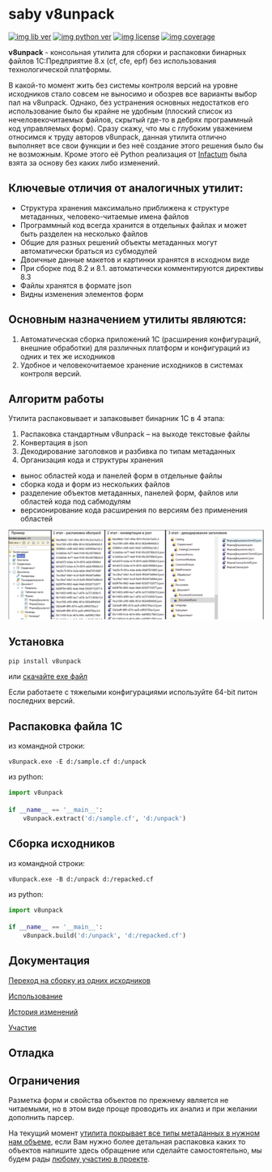 # saby v8unpack

[![img lib ver](https://img.shields.io/pypi/v/v8unpack.svg "")](https://pypi.python.org/pypi/v8unpack)
[![img python ver](https://img.shields.io/pypi/pyversions/v8unpack.svg "")](https://pypi.python.org/pypi/v8unpack)
[![img license](https://img.shields.io/pypi/l/v8unpack.svg "")](https://pypi.python.org/pypi/v8unpack)
[![img coverage](https://img.shields.io/coveralls/saby/v8unpack.svg "")](https://coveralls.io/github/saby/v8unpack)

**v8unpack** - консольная утилита для сборки и распаковки бинарных файлов 
1С:Предприятие 8.х (cf, cfe, epf) без использования технологической платформы.

В какой-то момент жить без системы контроля версий на уровне исходников стало совсем не выносимо и обозрев все 
варианты выбор пал на v8unpack. Однако, без устранения основных недостатков его использование было бы крайне 
не удобным (плоский список из нечеловекочитаемых файлов, скрытый где-то в дебрях программный код управляемых форм). 
Сразу скажу, что мы с глубоким уважением относимся к труду авторов v8unpack, данная утилита отлично выполняет все 
свои функции и без неё создание этого решения было бы не возможным. Кроме этого её Python реализация от [Infactum](https://github.com/Infactum/onec_dtools) 
была взята за основу без каких либо изменений.

## Ключевые отличия от аналогичных утилит:
* Структура хранения максимально приближена к структуре метаданных, человеко-читаемые имена файлов
* Программный код всегда хранится в отдельных файлах и может быть разделен на несколько файлов
* Общие для разных решений объекты метаданных могут автоматически браться из субмодулей
* Двоичные данные макетов и картинки хранятся в исходном виде
* При сборке под 8.2 и 8.1. автоматически комментируются директивы 8.3
* Файлы хранятся в формате json
* Видны изменения элементов форм

## Основным назначением утилиты являются:
1.	Автоматическая сборка приложений 1С (расширения конфигураций, внешние обработки) 
для различных платформ и конфигураций из одних и тех же исходников
2.	Удобное и человекочитаемое хранение исходников в системах контроля версий.

## Алгоритм работы
Утилита распаковывает и запаковывет бинарник 1С в 4 этапа:

1.	Распаковка стандартным v8unpack – на выходе текстовые файлы
2.	Конвертация в json
3.	Декодирование заголовков и разбивка по типам метаданных
4.	Организация кода и структуры хранения
  * вынос областей кода и панелей форм в отдельные файлы
  * сборка кода и форм из нескольких файлов
  * разделение объектов метаданных, панелей форм, файлов или областей кода под сабмодулям
  * версионирование кода расширения по версиям без применения областей

![Алгоритм работы](https://github.com/saby-integration/v8unpack/blob/main/docs/stage.png?raw=true)


## Установка

    pip install v8unpack

или [скачайте exe файл](https://github.com/saby-integration/v8unpack/raw/main/exe/v8unpack.exe)

Если работаете с тяжелыми конфигурациями используйте 64-bit питон последних версий.

## Распаковка файла 1С

из командной строки:

    v8unpack.exe -E d:/sample.cf d:/unpack

из python:
```python
import v8unpack

if __name__ == '__main__':
    v8unpack.extract('d:/sample.cf', 'd:/unpack')
```

## Сборка исходников

из командной строки:

    v8unpack.exe -B d:/unpack d:/repacked.cf

из python:

```python
import v8unpack

if __name__ == '__main__':
    v8unpack.build('d:/unpack', 'd:/repacked.cf')
```

## Документация

[Переход на сборку из одних исходников](https://github.com/saby-integration/v8unpack/blob/main/docs/transition.md)

[Использование](https://github.com/saby-integration/v8unpack/blob/main/docs/usage.md)

[История изменений](https://github.com/saby-integration/v8unpack/blob/main/docs/history.md)

[Участие](https://github.com/saby-integration/v8unpack/blob/main/docs/develop.md)

## Отладка

## Ограничения

Разметка форм и свойства объектов по прежнему является не читаемыми, но в этом виде проще проводить их 
анализ и при желании дополнить парсер.

На текущий момент [утилита покрывает все типы метаданных в нужном нам объеме](https://github.com/saby-integration/v8unpack/blob/main/src/v8unpack/metadata_types.py), 
если Вам нужно более детальная распаковка каких то объектов напишите здесь обращение
или сделайте самостоятельно, мы будем рады [любому участию в проекте](https://github.com/saby-integration/v8unpack/blob/main/docs/develop.md).
